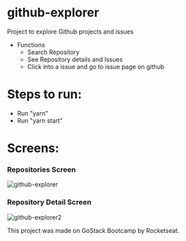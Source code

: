 # github-explorer
Project to explore Github projects and issues

- Functions
  - Search Repository
  - See Repository details and Issues
  - Click into a issue and go to issue page on github
  
# Steps to run:
  - Run "yarn"
  - Run "yarn start"
  
 # Screens:
 ### Repositories Screen
 ![github-explorer](https://user-images.githubusercontent.com/20324935/82719743-bb956380-9c83-11ea-97be-4f0343681875.png)

### Repository Detail Screen
![github-explorer2](https://user-images.githubusercontent.com/20324935/82719764-e4b5f400-9c83-11ea-9937-000ffc762599.png)
 
This project was made on GoStack Bootcamp by Rocketseat.
